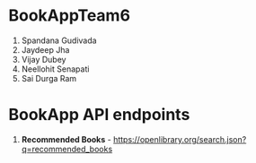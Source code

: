 # BookAppTeam6
1. Spandana Gudivada
2. Jaydeep Jha
3. Vijay Dubey
4. Neellohit Senapati
5. Sai Durga Ram

# BookApp API endpoints
1. **Recommended Books** - https://openlibrary.org/search.json?q=recommended_books
